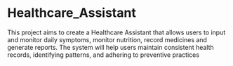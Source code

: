 # Healthcare_Assistant
 This project aims to create a Healthcare Assistant that allows users to input and monitor daily symptoms, monitor nutrition, record medicines and generate reports. The system will help users maintain consistent health records, identifying patterns, and adhering to preventive practices
